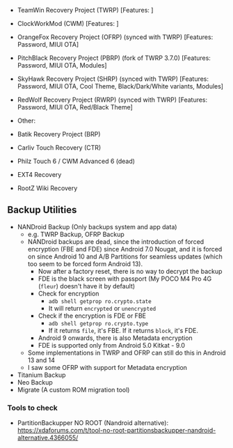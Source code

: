 - TeamWin Recovery Project (TWRP) [Features: ]
- ClockWorkMod (CWM) [Features: ]
- OrangeFox Recovery Project (OFRP) (synced with TWRP) [Features: Password, MIUI OTA]
- PitchBlack Recovery Project (PBRP) (fork of TWRP 3.7.0) [Features: Password, MIUI OTA, Modules]
- SkyHawk Recovery Project (SHRP) (synced with TWRP) [Features: Password, MIUI OTA, Cool Theme, Black/Dark/White variants, Modules]
- RedWolf Recovery Project (RWRP) (synced with TWRP) [Features: Password, MIUI OTA, Red/Black Theme]

- Other:
- Batik Recovery Project (BRP)
- Carliv Touch Recovery (CTR)
- Philz Touch 6 / CWM Advanced 6 (dead)
- EXT4 Recovery
- RootZ Wiki Recovery


## Backup Utilities
- NANDroid Backup (Only backups system and app data)
	- e.g. TWRP Backup, OFRP Backup
	- NANDroid backups are dead, since the introduction of forced encryption (FBE and FDE) since Android 7.0 Nougat, and it is forced on since Android 10 and A/B Partitions for seamless updates (which too seem to be forced form Android 13).
		- Now after a factory reset, there is no way to decrypt the backup
		- FDE is the black screen with passport (My POCO M4 Pro 4G (`fleur`) doesn't have it by default)
		- Check for encryption
			- `adb shell getprop ro.crypto.state`
			- It will return `encrypted` or `unencrypted`
		- Check if the encryption is FDE or FBE
			- `adb shell getprop ro.crypto.type`
			- If it returns `file`, it's FBE. If it returns `block`, it's FDE.
		- Android 9 onwards, there is also Metadata encryption
		- FDE is supported only from Android 5.0 Kitkat - 9.0
	- Some implementations in TWRP and OFRP can still do this in Android 13 and 14
	- I saw some OFRP with support for Metadata encryption
- Titanium Backup
- Neo Backup
- Migrate (A custom ROM migration tool)
### Tools to check
- PartitionBackupper NO ROOT (Nandroid alternative): https://xdaforums.com/t/tool-no-root-partitionsbackupper-nandroid-alternative.4366055/